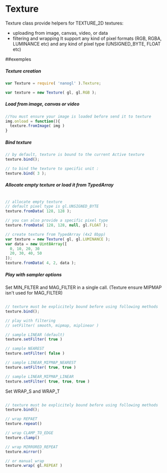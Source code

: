 Texture
=======
Texture class provide helpers for TEXTURE_2D textures:
  - uploading from image, canvas, video, or data
  - filtering and wrapping
It support any kind of pixel formats (RGB, RGBA, LUMINANCE etc)
and any kind of pixel type (UNSIGNED_BYTE, FLOAT etc)


##exemples

##### Texture creation

```JavaScript
var Texture = require( 'nanogl' ).Texture;

var texture = new Texture( gl, gl.RGB );
```


##### Load from image, canvas or video

```JavaScript
//You must ensure your image is loaded before send it to texture
img.onload = function(){
  texture.fromImage( img )
}

```


##### Bind texture

```JavaScript
// by default, texture is bound to the current Active texture
texture.bind();

// to bind the texture to specific unit :
texture.bind( 3 );
```

##### Allocate empty texture or load it from TypedArray

```JavaScript

// allocate empty texture
// default pixel type is gl.UNSIGNED_BYTE
texture.fromData( 128, 128 );

// you can also provide a specific pixel type
texture.fromData( 128, 128, null, gl.FLOAT );

// create texture from TypedArray (4x2 8bpp)
var texture = new Texture( gl, gl.LUMINANCE );
var data = new Uint8Array([
  0, 10, 20, 30
  20, 30, 40, 50
]);
texture.fromData( 4, 2, data );

```

##### Play with sampler options

Set MIN_FILTER and MAG_FILTER in a single call. (Texture ensure MIPMAP isn't used for MAG_FILTER)

```JavaScript

// texture must be explicitely bound before using following methods
texture.bind();

// play with filtering
// setFilter( smooth, mipmap, miplinear )

// sample LINEAR (default)
texture.setFilter( true )

// sample NEAREST
texture.setFilter( false )

// sample LINEAR_MIPMAP_NEAREST
texture.setFilter( true, true )

// sample LINEAR_MIPMAP_LINEAR
texture.setFilter( true, true, true )
```

Set WRAP_S and WRAP_T

```JavaScript

// texture must be explicitely bound before using following methods
texture.bind();

// wrap REPAET
texture.repeat()

// wrap CLAMP_TO_EDGE
texture.clamp()

// wrap MIRRORED_REPEAT
texture.mirror()

// or manual wrap
texture.wrap( gl.REPEAT )

```
